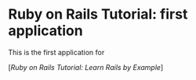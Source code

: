 # Ruby on Rails Tutorial: first application

This is the first application for

[*Ruby on Rails Tutorial: Learn Rails by Example*]
